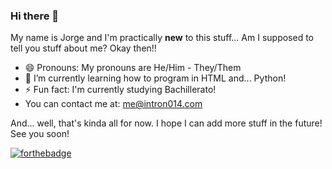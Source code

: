 ### Hi there 👋
My name is Jorge and I'm practically **new** to this stuff... Am I supposed to tell you stuff about me? Okay then!!

- 😄 Pronouns: My pronouns are He/Him - They/Them
- 🌱 I’m currently learning how to program in HTML and... Python!
- ⚡ Fun fact: I'm currently studying Bachillerato!
- You can contact me at: me@intron014.com

And... well, that's kinda all for now. I hope I can add more stuff in the future!
See you soon!

[![forthebadge](https://forthebadge.com/images/badges/powered-by-oxygen.svg)](https://forthebadge.com)
<!--
**Intron014/Intron014** is a ✨ _special_ ✨ repository because its `README.md` (this file) appears on your GitHub profile.

Here are some ideas to get you started:

- 🔭 I’m currently working on ...
- 🌱 I’m currently learning ...
- 👯 I’m looking to collaborate on ...
- 🤔 I’m looking for help with ...
- 💬 Ask me about ...
- 📫 How to reach me: ...
- 😄 Pronouns: ...
- ⚡ Fun fact: ...
-->
